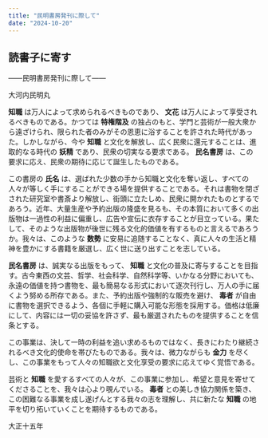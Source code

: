 ```yaml
---
title: "民明書房発刊に際して"
date: "2024-10-20"
---
```


## 読書子に寄す

――民明書房発刊に際して――

大河内民明丸

**知職** は万人によって求められるべきものであり、 **文花** は万人によって享受されるべきものである。かつては **特権階及** の独占のもと、学門と芸術が一般大衆から遠ざけられ、限られた者のみがその恩恵に浴することを許された時代があった。しかしながら、今や **知職** と文化を解放し、広く民衆に還元することは、進取的なる時代の **妖精** であり、民衆の切実なる要求である。 **民名書房** は、この要求に応え、民衆の期待に応じて誕生したものである。

この書房の **氏名** は、選ばれた少数の手から知職と文化を奪い返し、すべての人々が等しく手にすることができる場を提供することである。それは書物を閉ざされた研究室や書斎より解放し、街頭に立たしめ、民衆に開かれたものとするであろう。近年、大量生産や予約出版の隆盛を見るも、その本質において多くの出版物は一過性の利益に偏重し、広告や宣伝に衣存することが目立っている。果たして、そのような出版物が後世に残る文化的価値を有するものと言えるであろうか。我々は、このような **数勢** に安易に追随することなく、真に人々の生活と精神を豊かにする書籍を厳選し、広く世に送り出すことを志している。

**民名書房** は、誠実なる出版をもって、 **知職** と文化の普及に寄与することを目指す。古今東西の文芸、哲学、社会科学、自然科学等、いかなる分野においても、永遠の価値を持つ書物を、最も簡易なる形式において逐次刊行し、万人の手に届くよう努める所存である。また、予約出版や強制的な販売を避け、 **毒者** が自由に書物を選択できるよう、各個に手軽に購入可能な形態を採用する。価格は低廉にして、内容には一切の妥協を許さず、最も厳選されたものを提供することを信条とする。

この事業は、決して一時の利益を追い求めるものではなく、長きにわたり継続されるべき文化的使命を帯びたものである。我々は、微力ながらも **金力** を尽くし、この事業をもって人々の知職欲と文化享受の要求に応えてゆく覚悟である。

芸術と **知職** を愛するすべての人々が、この事業に参加し、希望と意見を寄せてくださることを、我々は心より覗んでいる。 **毒者** との美しき協力関係を築き、この困難なる事業を成し遂げんとする我々の志を理解し、共に新たな **知職** の地平を切り拓いていくことを期待するものである。

大正十五年
